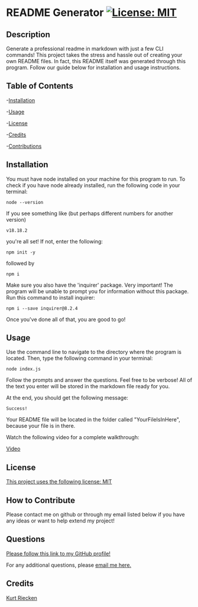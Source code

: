 # README Generator [![License: MIT](https://img.shields.io/badge/License-MIT-yellow.svg)](https://opensource.org/licenses/MIT)
  
  ## Description
  
  Generate a professional readme in markdown with just a few CLI commands! This project takes the stress and hassle out of creating your own README files. In fact, this README itself was generated through this program. Follow our guide below for installation and usage instructions.
  
  ## Table of Contents
  
  -[Installation](#installation)
  
  -[Usage](#usage)
  
  -[License](#license)
  
  -[Credits](#credits)
  
  -[Contributions](#how-to-contribute)
  
  ## Installation
  
  You must have node installed on your machine for this program to run. To check if you have node already installed, run the following code in your terminal:

  `node --version`

  If you see something like (but perhaps different numbers for another version)

  `v18.18.2`

  you're all set! If not, enter the following:

  `npm init -y`

  followed by 

  `npm i`

  Make sure you also have the 'inquirer' package. Very important! The program will be unable to prompt you for information without this package. Run this command to install inquirer:

  `npm i --save inquirer@8.2.4`

  Once you've done all of that, you are good to go!
  
  ## Usage
  
  Use the command line to navigate to the directory where the program is located. Then, type the following command in your terminal:

  `node index.js`

  Follow the prompts and answer the questions. Feel free to be verbose! All of the text you enter will be stored in the markdown file ready for you.

   At the end, you should get the following message:

  `Success!`

  Your README file will be located in the folder called "YourFileIsInHere", because your file is in there.

  Watch the following video for a complete walkthrough:

  [Video](https://watch.screencastify.com/v/mcfN6PWrV7cRaTdIaI7K)
  

## License

[This project uses the following license: MIT](https://opensource.org/licenses/MIT)



  ## How to Contribute
  
  Please contact me on github or through my email listed below if you have any ideas or want to help extend my project!

  ## Questions

  [Please follow this link to my GitHub profile!](https://github.com/kurtriecken)

  For any additional questions, please [email me here.](mailto:kurt.riecken@gmail.com)

  ## Credits
  
  [Kurt Riecken](https://github.com/kurtriecken)
